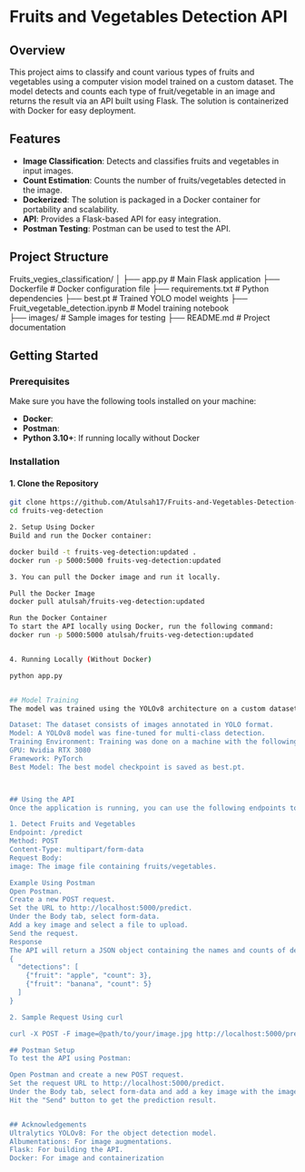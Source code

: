 # Fruits and Vegetables Detection API

## Overview
This project aims to classify and count various types of fruits and vegetables using a computer vision model trained on a custom dataset. The model detects and counts each type of fruit/vegetable in an image and returns the result via an API built using Flask. The solution is containerized with Docker for easy deployment.

## Features
- **Image Classification**: Detects and classifies fruits and vegetables in input images.
- **Count Estimation**: Counts the number of fruits/vegetables detected in the image.
- **Dockerized**: The solution is packaged in a Docker container for portability and scalability.
- **API**: Provides a Flask-based API for easy integration.
- **Postman Testing**: Postman can be used to test the API.

## Project Structure
Fruits_vegies_classification/
│
├── app.py                            # Main Flask application
├── Dockerfile                        # Docker configuration file
├── requirements.txt                  # Python dependencies
├── best.pt                           # Trained YOLO model weights
├── Fruit_vegetable_detection.ipynb   # Model training notebook    
├── images/                           # Sample images for testing
├── README.md                         # Project documentation


## Getting Started

### Prerequisites
Make sure you have the following tools installed on your machine:
- **Docker**: 
- **Postman**: 
- **Python 3.10+**: If running locally without Docker

### Installation

#### 1. Clone the Repository
```bash
git clone https://github.com/Atulsah17/Fruits-and-Vegetables-Detection-and-Classification-API
cd fruits-veg-detection

2. Setup Using Docker
Build and run the Docker container:

docker build -t fruits-veg-detection:updated .
docker run -p 5000:5000 fruits-veg-detection:updated

3. You can pull the Docker image and run it locally.

Pull the Docker Image
docker pull atulsah/fruits-veg-detection:updated

Run the Docker Container
To start the API locally using Docker, run the following command:
docker run -p 5000:5000 atulsah/fruits-veg-detection:updated


4. Running Locally (Without Docker)

python app.py


## Model Training
The model was trained using the YOLOv8 architecture on a custom dataset of fruits and vegetables. Here's a summary of the training process:

Dataset: The dataset consists of images annotated in YOLO format.
Model: A YOLOv8 model was fine-tuned for multi-class detection.
Training Environment: Training was done on a machine with the following specs:
GPU: Nvidia RTX 3080
Framework: PyTorch
Best Model: The best model checkpoint is saved as best.pt.



## Using the API
Once the application is running, you can use the following endpoints to interact with the model.

1. Detect Fruits and Vegetables
Endpoint: /predict
Method: POST
Content-Type: multipart/form-data
Request Body:
image: The image file containing fruits/vegetables.

Example Using Postman
Open Postman.
Create a new POST request.
Set the URL to http://localhost:5000/predict.
Under the Body tab, select form-data.
Add a key image and select a file to upload.
Send the request.
Response
The API will return a JSON object containing the names and counts of detected fruits and vegetables.
{
  "detections": [
    {"fruit": "apple", "count": 3},
    {"fruit": "banana", "count": 5}
  ]
}

2. Sample Request Using curl

curl -X POST -F image=@path/to/your/image.jpg http://localhost:5000/predict

## Postman Setup
To test the API using Postman:

Open Postman and create a new POST request.
Set the request URL to http://localhost:5000/predict.
Under the Body tab, select form-data and add a key image with the image file you want to test.
Hit the "Send" button to get the prediction result.


## Acknowledgements
Ultralytics YOLOv8: For the object detection model.
Albumentations: For image augmentations.
Flask: For building the API.
Docker: For image and containerization




